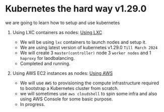 # Kubernetes the hard way v1.29.0

we are going to learn how to setup and use kubernetes


1. Using LXC containers as nodes: [Using LXC](https://github.com/1md3nd/kubernetes/tree/main/using-lxc)
    - We will be using `lxc` containers to launch nodes and setup it.
    - We are using latest version of kubernetes v1.29.0 `Till March 2024`
    - We will create 3 `master(controller)` node 3 `worker nodes` and 1 `haproxy` for laodbalancing.
    - Completed and running.

2. Using AWS EC2 instances as nodes: [Using AWS](https://github.com/1md3nd/kubernetes/tree/main/using-aws)
    - We will use `AWS` to provisioning the compute infrastructure required to bootstrap a Kubernetes cluster from scratch.
    - we will sometimes use `aws cloudshell` to spin some infra and also using AWS Console for some basic purpose.
    - In progress.

